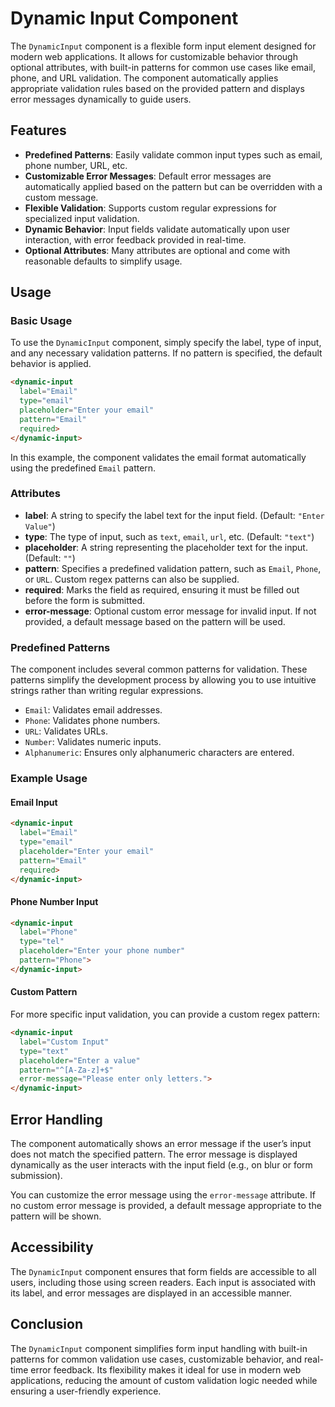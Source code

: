 # Dynamic Input Component

The `DynamicInput` component is a flexible form input element designed for modern web applications. It allows for customizable behavior through optional attributes, with built-in patterns for common use cases like email, phone, and URL validation. The component automatically applies appropriate validation rules based on the provided pattern and displays error messages dynamically to guide users.

## Features

- **Predefined Patterns**: Easily validate common input types such as email, phone number, URL, etc.
- **Customizable Error Messages**: Default error messages are automatically applied based on the pattern but can be overridden with a custom message.
- **Flexible Validation**: Supports custom regular expressions for specialized input validation.
- **Dynamic Behavior**: Input fields validate automatically upon user interaction, with error feedback provided in real-time.
- **Optional Attributes**: Many attributes are optional and come with reasonable defaults to simplify usage.

## Usage

### Basic Usage

To use the `DynamicInput` component, simply specify the label, type of input, and any necessary validation patterns. If no pattern is specified, the default behavior is applied.

```html
<dynamic-input 
  label="Email" 
  type="email" 
  placeholder="Enter your email" 
  pattern="Email" 
  required>
</dynamic-input>
```

In this example, the component validates the email format automatically using the predefined `Email` pattern.

### Attributes

- **label**: A string to specify the label text for the input field. (Default: `"Enter Value"`)
- **type**: The type of input, such as `text`, `email`, `url`, etc. (Default: `"text"`)
- **placeholder**: A string representing the placeholder text for the input. (Default: `""`)
- **pattern**: Specifies a predefined validation pattern, such as `Email`, `Phone`, or `URL`. Custom regex patterns can also be supplied.
- **required**: Marks the field as required, ensuring it must be filled out before the form is submitted.
- **error-message**: Optional custom error message for invalid input. If not provided, a default message based on the pattern will be used.

### Predefined Patterns

The component includes several common patterns for validation. These patterns simplify the development process by allowing you to use intuitive strings rather than writing regular expressions.

- `Email`: Validates email addresses.
- `Phone`: Validates phone numbers.
- `URL`: Validates URLs.
- `Number`: Validates numeric inputs.
- `Alphanumeric`: Ensures only alphanumeric characters are entered.

### Example Usage

#### Email Input

```html
<dynamic-input 
  label="Email" 
  type="email" 
  placeholder="Enter your email" 
  pattern="Email" 
  required>
</dynamic-input>
```

#### Phone Number Input

```html
<dynamic-input 
  label="Phone" 
  type="tel" 
  placeholder="Enter your phone number" 
  pattern="Phone">
</dynamic-input>
```

#### Custom Pattern

For more specific input validation, you can provide a custom regex pattern:

```html
<dynamic-input 
  label="Custom Input" 
  type="text" 
  placeholder="Enter a value" 
  pattern="^[A-Za-z]+$" 
  error-message="Please enter only letters.">
</dynamic-input>
```

## Error Handling

The component automatically shows an error message if the user’s input does not match the specified pattern. The error message is displayed dynamically as the user interacts with the input field (e.g., on blur or form submission).

You can customize the error message using the `error-message` attribute. If no custom error message is provided, a default message appropriate to the pattern will be shown.

## Accessibility

The `DynamicInput` component ensures that form fields are accessible to all users, including those using screen readers. Each input is associated with its label, and error messages are displayed in an accessible manner.

## Conclusion

The `DynamicInput` component simplifies form input handling with built-in patterns for common validation use cases, customizable behavior, and real-time error feedback. Its flexibility makes it ideal for use in modern web applications, reducing the amount of custom validation logic needed while ensuring a user-friendly experience.
